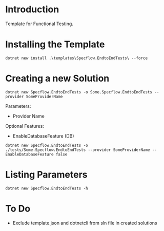 # Introduction 

Template for Functional Testing.

# Installing the Template

```
dotnet new install .\templates\Specflow.EndtoEndTests\ --force
```

# Creating a new Solution

```
dotnet new Specflow.EndtoEndTests -o Some.Specflow.EndtoEndTests --provider SomeProviderName
```

Parameters:
- Provider Name

Optional Features:
- EnableDatabaseFeature (DB)

```
dotnet new Specflow.EndtoEndTests -o ./tests/Some.Specflow.EndtoEndTests --provider SomeProviderName --EnableDatabaseFeature false
```

# Listing Parameters

```
dotnet new Specflow.EndtoEndTests -h
```

# To Do

- Exclude template.json and dotnetcli from sln file in created solutions
